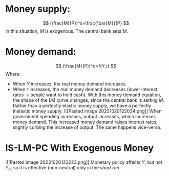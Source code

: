 # Money supply:
$$
(\frac{M}{P})^s=\frac{\bar{M}}{P}
$$
In this situation, $M$ is exogenous. The central bank sets $M$.
# Money demand:
$$
(\frac{M}{P})^d=f(Y,r)
$$
Where:
- When $Y$ increases, the real money demand increases.
- When $r$ increases, the real money demand decreases (lower interest rates $\rightarrow$ people want to hold cash).
With this money demand equation, the shape of the LM curve changes, since the central bank is setting $M$. Rather than a perfectly elastic money supply, we have a perfectly inelastic money supply:
![[Pasted image 20231020122034.png]]
When government spending increases, output increases, which increases money demand. This increased money demand raises interest rates, slightly curbing the increase of output. The same happens vice-versa.

# IS-LM-PC With Exogenous Money

![[Pasted image 20231020123223.png]]
Monetary policy affects $Y$, but not $Y_n$, so it is effective (non-neutral) only in the *short run*.